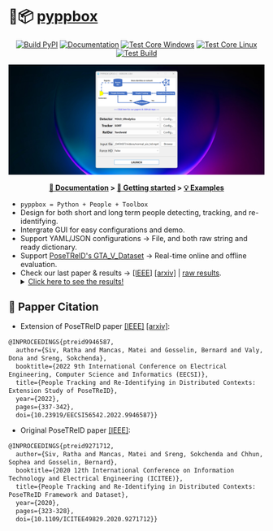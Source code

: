 # 🐍📦 [**pyppbox**](https://github.com/rathaumons/pyppbox)

<div align="center">

[![Build PyPI](https://github.com/rathaumons/pyppbox/actions/workflows/build_pypi.yaml/badge.svg)](https://github.com/rathaumons/pyppbox/actions/workflows/build_pypi.yaml) [![Documentation](https://github.com/rathaumons/pyppbox/actions/workflows/pyppboxdocs.yaml/badge.svg)](https://github.com/rathaumons/pyppbox/actions/workflows/pyppboxdocs.yaml) [![Test Core Windows](https://github.com/rathaumons/pyppbox/actions/workflows/test_core_windows.yaml/badge.svg)](https://github.com/rathaumons/pyppbox/actions/workflows/test_core_windows.yaml) [![Test Core Linux](https://github.com/rathaumons/pyppbox/actions/workflows/test_core_linux.yaml/badge.svg)](https://github.com/rathaumons/pyppbox/actions/workflows/test_core_linux.yaml) [![Test Build](https://github.com/rathaumons/pyppbox/actions/workflows/test_build.yaml/badge.svg)](https://github.com/rathaumons/pyppbox/actions/workflows/test_build.yaml)

<img src="https://raw.githubusercontent.com/rathaROG/screenshot/master/pyppbox/pyppbox_gui_wide.png"><br />

**[📗 Documentation](https://rathaumons.github.io/pyppbox/) > [🚀 Getting started](https://rathaumons.github.io/pyppbox/getstarted.html) > [💡 Examples](https://rathaumons.github.io/pyppbox/examples.html)**

</div>

* ` pyppbox = Python + People + Toolbox `
* Design for both short and long term people detecting, tracking, and re-identifying.
* Intergrate GUI for easy configurations and demo.
* Support YAML/JSON configurations -> File, and both raw string and ready dictionary.
* Support [PoseTReID's GTA_V_Dataset](https://github.com/rathaumons/PoseTReID_DATASET) -> Real-time online and offline evaluation.
* Check our last paper & results -> [[IEEE]](https://ieeexplore.ieee.org/document/9946587) [[arxiv]](https://doi.org/10.48550/arxiv.2205.10086) | [raw results](https://drive.google.com/open?id=13pVqKKd0mtoAaVQh1USxOwZwxg4HmzyQ).
  <details><summary><ins>Click here to see the results!</ins></summary><img src="https://raw.githubusercontent.com/rathaROG/screenshot/master/pyppbox/pyppbox_res001n.png"></details>


## 🔗 Papper Citation

* Extension of PoseTReID paper [[IEEE]](https://ieeexplore.ieee.org/document/9946587) [[arxiv]](https://doi.org/10.48550/arxiv.2205.10086):
```
@INPROCEEDINGS{ptreid9946587,
  author={Siv, Ratha and Mancas, Matei and Gosselin, Bernard and Valy, Dona and Sreng, Sokchenda},
  booktitle={2022 9th International Conference on Electrical Engineering, Computer Science and Informatics (EECSI)}, 
  title={People Tracking and Re-Identifying in Distributed Contexts: Extension Study of PoseTReID}, 
  year={2022},
  pages={337-342},
  doi={10.23919/EECSI56542.2022.9946587}}
```

* Original PoseTReID paper [[IEEE]](https://ieeexplore.ieee.org/document/9271712):
```
@INPROCEEDINGS{ptreid9271712,
  author={Siv, Ratha and Mancas, Matei and Sreng, Sokchenda and Chhun, Sophea and Gosselin, Bernard},
  booktitle={2020 12th International Conference on Information Technology and Electrical Engineering (ICITEE)}, 
  title={People Tracking and Re-Identifying in Distributed Contexts: PoseTReID Framework and Dataset}, 
  year={2020},
  pages={323-328},
  doi={10.1109/ICITEE49829.2020.9271712}}
```
